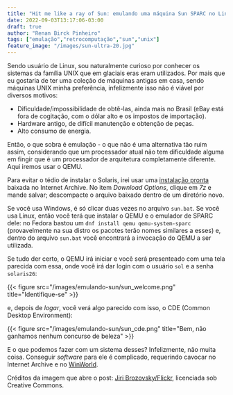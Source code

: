 ```yaml
---
title: "Hit me like a ray of Sun: emulando uma máquina Sun SPARC no Linux com QEMU"
date: 2022-09-03T13:17:06-03:00
draft: true 
author: "Renan Birck Pinheiro"
tags: ["emulação","retrocomputação","sun","unix"]
feature_image: "/images/sun-ultra-20.jpg"
---
```


Sendo usuário de Linux, sou naturalmente curioso por conhecer os sistemas da família UNIX que em glaciais eras eram utilizados. Por mais que eu gostaria de ter uma coleção de máquinas antigas em casa, sendo máquinas UNIX minha preferência, infelizmente isso não é viável por diversos motivos:

* Dificuldade/impossibilidade de obtê-las, ainda mais no Brasil (eBay está fora de cogitação, com o dólar alto e os impostos de importação).
* Hardware antigo, de difícil manutenção e obtenção de peças.
* Alto consumo de energia.

Então, o que sobra é emulação - o que não é uma alternativa tão ruim assim, considerando que um processador atual não tem dificuldade alguma em fingir que é um processador de arquitetura completamente diferente. Aqui iremos usar o QEMU.

Para evitar o tédio de instalar o Solaris, irei usar uma [instalação pronta](https://archive.org/details/solaris265-qemu) baixada no Internet Archive. No item _Download Options_, clique em _7z_ e mande salvar; descompacte o arquivo baixado dentro de um diretório novo.

Se você usa Windows, é só clicar duas vezes no arquivo `sun.bat`. Se você usa Linux, então você terá que instalar o QEMU e o emulador de SPARC dele: no Fedora bastou um `dnf install qemu qemu-system-sparc` (provavelmente na sua distro os pacotes terão nomes similares a esses) e, dentro do arquivo `sun.bat` você encontrará a invocação do QEMU a ser utilizada.

Se tudo der certo, o QEMU irá iniciar e você será presenteado com uma tela parecida com essa, onde você irá dar login com o usuário `sol` e a senha `solaris26`:

{{< figure src="/images/emulando-sun/sun_welcome.png" title="Identifique-se" >}} 

e, depois de _logar_, você verá algo parecido com isso, o CDE (Common Desktop Environment):

{{< figure src="/images/emulando-sun/sun_cde.png" title="Bem, não ganhamos nenhum concurso de beleza" >}} 

E o que podemos fazer com um sistema desses? Infelizmente, não muita coisa. Conseguir _software_ para ele é complicado, requerindo cavocar no Internet Archive e no [WinWorld](https://winworldpc.com/library/applications/platform-unix).

Créditos da imagem que abre o post: [Jiri Brozovsky/Flickr](https://www.flickr.com/photos/7958754@N03/8548566512), licenciada sob Creative Commons. 
